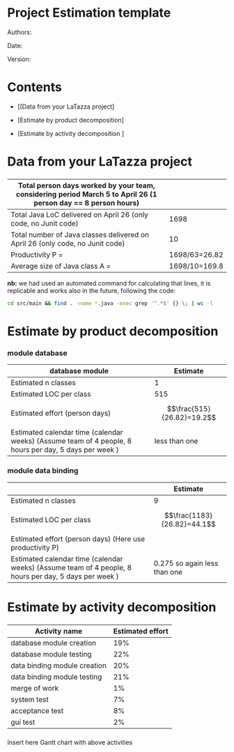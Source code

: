 # Project Estimation  template

Authors:

Date:

Version:

# Contents

- [[Data from your LaTazza project]

- [Estimate by product decomposition]
- [Estimate by activity decomposition ]



# Data from your LaTazza project

###

|         Total person days worked by your  team, considering period March 5 to April 26 (1 person day == 8 person hours)     |   |
| ----------- | ------------------------------- |
|Total Java LoC delivered on April 26 (only code, no Junit code) |1698 |
| Total number of Java classes delivered on April 26 (only code, no Junit code)|10 |
| Productivity P =|1698/63=26.82 |
|Average size of Java class A = | 1698/10=169.8 |

**nb:** we had used an automated command for calculating that lines, it is
replicable and works also in the future, following the code:
```bash
cd src/main && find . -name *.java -exec grep '^.*$' {} \; | wc -l
```

<!--
    to keep only the non blank lines:
    cd src/main && find . -name *.java -exec grep [a-zA-Z0-9{}] {} \; | wc -l
-->

# Estimate by product decomposition

### module database

| database module            | Estimate                        |
| ----------- | ------------------------------- |
| Estimated n classes   |         1                    |
| Estimated LOC per class      |       515                       |
| Estimated effort  (person days)   |     $$\frac{515}{26.82}=19.2$$                           |
| Estimated calendar time (calendar weeks) (Assume team of 4 people, 8 hours per day, 5 days per week ) |          less than one          |


### module data binding

|             | Estimate                        |
| ----------- | ------------------------------- |
| Estimated n classes   |              9               |
| Estimated LOC per class        |             $$\frac{1183}{26.82}=44.1$$                |
| Estimated effort  (person days) (Here use productivity P)  |                                      |
| Estimated calendar time (calendar weeks) (Assume team of 4 people, 8 hours per day, 5 days per week ) |   0.275 so again less than one                 |




# Estimate by activity decomposition



###

|         Activity name    | Estimated effort    |
| ----------- | ------------------------------- |
| database module creation | 19%  |
| database module testing | 22% |
| data binding module creation | 20% |
| data binding module testing | 21% |
| merge of work | 1% |
| system test | 7% |
| acceptance test | 8% |
| gui test | 2% |


###
Insert here Gantt chart with above activities







